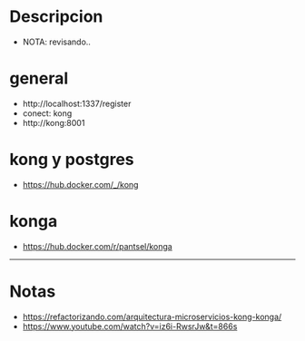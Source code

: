 # Descripcion
* NOTA: revisando..

# general
* http://localhost:1337/register
* conect: kong
* http://kong:8001

# kong y postgres
* https://hub.docker.com/_/kong

# konga
* https://hub.docker.com/r/pantsel/konga

***
# Notas
* https://refactorizando.com/arquitectura-microservicios-kong-konga/
* https://www.youtube.com/watch?v=iz6i-RwsrJw&t=866s

